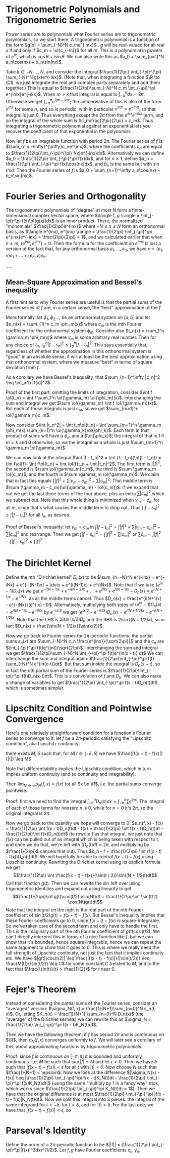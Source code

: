 $\newcommand{\C}{\mathbb{C}}$ 
# Trigonometric Polynomials and Trigonometric Series
Power series are to polynomials what Fourier series are to trigonometric polynomials, so we start there. A trigonometric polynomial is a function of the form $g(x) = \sum_{-N}^N c_me^{imx}$ . $g$ will be real-valued for all real $x$ if and only if $c_m = \ol{c_{-m}}$ for all $m$. This is a polynomial in powers of $e^{ix}$, which is $\cos\theta + i\sin\theta$. We can also write this as $a_0 + \sum_{n=1}^N a_n\cos(nx) + b_n\sin(nx)$.  

Take $k \in -N, \dots, N$, and consider the integral $\frac{1}{2\pi} \int_{-\pi}^{\pi} \sum_{-N}^N g(x)e^{-ikx}$. (Note that, when integrating a function $\R \to \C$, we just integrate the real and complex parts separately and add them together.) This is equal to $\frac{1}{2\pi}\sum_{-N}^N c_m \int_{-\pi}^\pi e^{imx}e^{-ikx}$. When $m = k$ that integral is equal to $\int_{-\pi}^\pi dx = 2\pi$. Otherwise we get $\int_{-\pi}^\pi e^{i(m - k)x}$; the antiderivative of this is also of the form $e^{inx}$ for some $n$, and so is periodic, with in particular $e^{in\pi} = e^{-in\pi}$, so that integral is just $0$. Thus everything except the $2\pi$ from the $e^{ikx}e^{-ikx}$ term, and so the integral of the whole sum is $c_m\frac{2\pi}{2\pi} = c_m$. Thus integrating a trigonometric polynomial against an exponential lets you recover the coefficient of that exponential in the polynomial. 

Now let $f$ be an integrable function with period $2\pi$. The Fourier series of $f$ is $\sum_{n = -\infty}^{\infty}c_ne^{inx}$, where the coefficients $c_n$ are equal to $\frac{1}{2\pi}\int_{-\pi}^{\pi} f(x)e^{-inx}dx$. Alternatively we can define $a_0 = \frac{1}{2\pi} \int_{-\pi}^\pi f(x)dx$, and for $n \geq 1$, define $a_n = \frac{1}{\pi} \int_{-\pi}^\pi f(x)\cos(nx)dx$, and $b_n$ is the same but with $\sin(nx)$. Then the Fourier series of $f$ is $a_0 + \sum_{n=1}^\infty a_n\cos(nx) + b_n\sin(nx)$. 

# Fourier Series and Orthogonality
The trigonometric polynomials of "degree" at most $N$ form a finite-dimensional complex vector space, where $\langle f, g \rangle = \int_{-\pi}^\pi f(x)\ol{g(x)}dx$ is an inner product. There, the normalized "monomials" $\frac{1}{2\pi}e^{inx}$ where $-N \leq n \leq N$ form an orthonormal basis, as $\langle e^{inx}, e^{inx} \rangle = \frac{1}{2\pi} \int_{-\pi}^\pi e^{inx}e^{-inx} = \frac{2\pi}{2\pi} = 1$, and we calculated earlier that when $n \neq m$, $\langle e^{inx}, e^{imx} \rangle = 0$. Then the formula for the coefficient on $e^{imx}$ is just a version of the fact that, for any orthonormal basis $e_1, \dots, e_n$, we have $v = \langle e_1, v \rangle e_1 + \dots + \langle e_n, v \rangle e_n$. 

.....

## Mean-Square Approximation and Bessel's inequality
A first hint as to why Fourier series are useful is that the partial sums of the Fourier series of $f$ are, in a certain sense, the "best" approximation of the $f$.

More formally: let $\phi_1, \phi_2 \dots,$ be an orthonormal system on $[a, b]$ and let $s_n(x) = \sum_{1}^n c_m \phi_m(x)$ where $c_m$ is the $m$th Fourier coefficient for the orthonormal system $\phi_m$. Consider also $t_n(x) = \sum_1^n \gamma_m \phi_m(x)$ where $\gamma_m$ is some arbitrary real number. Then for any choice of $t_n$, $\int_a^b |f - s_n|^2 \leq \int_a^b |f - t_n|^2$. This says essentially that, regardless of whether the approximation in this orthonormal system is "good" in an absolute sense, it will at least be the best approximation using that orthonormal system, where we measure "best" in terms of square deviation from $f$. 

As a corollary we have Bessel's inequality, that $\sum_{n=1}^\infty |c_n|^2 \leq \int_a^b |f(x)|^2$. 

Proof of the first part: omitting the limits of integration, consider $\int f \ol{t_n} = \int f \sum_1^n \ol{\gamma_m} \ol{\phi_m}(x)$. Interchanging the sum and integral we get $\sum \ol{\gamma_m} \int f \ol{\gamma_m}(x)$. But each of those integrals is just $c_m$, so we get $\sum_{m=1}^n \ol{\gamma_m}c_m$.

Now consider $\int |t_n^2| = \int t_n\ol{t_n}= \int \sum_{m=1}^n \gamma_m \phi_m(x) \sum_{k=1}^n \ol{\gamma_k}\ol{\phi_k}$. Each term in that product of sums will have a $\phi_m$ and a $\ol{\phi_k}$; the integral of that is $1$ if $m=k$ and $0$ otherwise, so we the integral as a whole is just $\sum_{m=1}^n \gamma_m \ol{\gamma_m}$. 

We can now look at the integral $\int |f - t_n|^2 = \int (f - t_n)(\ol{f - t_n}) = \int f\ol{f}-  \int f\ol{t_n} + \int \ol{f}t_n + \int |t_n|^2$.  The first term is $\int |f|^2$, the second is $\sum \ol{\gamma_m}c_m$, the third is $\sum \gamma_m \ol{c_m}$, and the fourth is $\sum \gamma_m \ol{\gamma_m}$. We claim that in fact this equals $\int |f|^2 + \sum |\gamma_m - c_m|^2 - \sum |c_m|^2$. That middle term is $\sum (\gamma_m - c_m)(\ol{\gamma_m} - \ol{c_m})$: if we expand that out we get the last three terms of the four above, plus an extra $\sum |c_m|^2$ which we subtract out. Note that this whole thing is minimized when $\gamma_m = c_m$ for all $m$, since that's what causes the middle term to drop out. Thus $\int |f - s_n|^2 \leq \int |f - t_n|^2$ for all $t_n$, as desired. 

Proof of Bessel's inequality: let $\gamma_m = c_m$ in $\int |f - t_n|^2 = \int |f|^2 + \sum |\gamma_m - c_m|^2 - \sum |c_m|^2$ and rearrange. Then we get $\int |f - s_n|^2 = \int |f|^2 - \sum |c_m|^2$ or $\sum c_m = \int |f|^2 - \int |f - s_n|^2 \leq \int |f|^2$. 

# The Dirichlet Kernel
Define the $n$th "Dirichlet kernel" $D_n(x)$ to be $\sum_{n=-N}^N e^{-inx} = e^{-iNx} + e^{-i(N-1)x} + \dots + e^{i(N-1)x} + e^{iNx}$. Note that if we take $(e^{ix} - 1)D_n(x)$ we get $e^{-i(N-1)x} +  e^{-i(N-2)x} + \dots + e^{iNx} + e^{i(N+1)x} - D_n(x) = e^{i(N+1)x} - e^{-iNx}$, as all the middle terms cancel. Thus $D_n(x) = \frac{e^{i(N+1)x} - e^{-iNx}}{e^{ix} -1}$. Alternatively, multiplying both sides of $(e^{ix} - 1)D_n(x) = e^{i(N+1)x} - e^{-iNx}$ by $e^{-ix/2}$ we get $(e^{ix/2} - e^{-ix/2})D_n(x) = e^{i(N+1/2)x} - e^{-i(N + 1/2)x}$. Note that the LHS is $2i\sin(x/2)D_n$ and the RHS is $2i\sin((N+1/2)x)$, so in fact $D_n(x) = \frac{\sin(N + 1/2)x}{\sin(x/2)}$. 

Now we go back to Fourier series for $2\pi$-periodic functions; the partial sums $s_n(x)$ are $\sum_{-N}^N c_n \frac{e^{inx}}{\sqrt{2\pi}}$ and the $c_n$ are $\int_{-\pi}^\pi f(t)e^{int}/\sqrt{2\pi}$. Interchanging the sum and integral we get $\frac{1}{2\pi}\sum_{-N}^N \int_{-\pi}^\pi f(t)e^{in(x - t)} dt$ We can interchange the sum and integral again: $\frac{1}{2\pi}\int_{-\pi}^\pi f(t) \sum_{-N}^N e^{in(x-t)}dt$. But that sum inside the integral is $D_n(x-t)$, so in fact the $n$th partial sum of the Fourier series is $\frac{1}{2\pi}\int_{-\pi}^\pi f(t)D_n(x-t)dt$. This is a convolution of $f$ and $D_n$. We can also make a change of variables to get $\frac{1}{2\pi} \int_{-\pi}^\pi f(x - t)D_n(t)dt$, which is sometimes simpler.  

# Lipschitz Condition and Pointwise Convergence
Here's one relatively straightforward condition for a function's Fourier series to converge to it: let $f$ be a $2\pi$-periodic satisfying the "Lipschitz condition", aka Lipschitz continuity:

there exists $M$, $\delta$ such that, for all $t \in (-\delta, \delta)$ we have $\frac{|f(x + t) - f(x)|}{|t|} \leq M$ 

Note that differentiability implies the Lipschitz condition, which in turn implies uniform continuity (and so continuity and integrability). 

Then $\lim_{N \to \infty} s_N(f, x) = f(x)$ for all $x \in \R$, i.e. the partial sums converge pointwise. 

Proof: first we need to find the integral $\int_{-\pi}^\pi D_n(x)dx = \int_{-\pi}^\pi \sum e^{inx}$. The integral of each of those terms for nonzero $n$ is $0$, while for $n = 0$ it's $2\pi$, so the original integral is $2\pi$. 

Now we go back to the quantity we hope will converge to $0$: $s_n(f, x) - f(x) = \frac{1}{2\pi} \int f(x - t)D_n(t)dt - f(x) = \frac{1}{2\pi} \int f(x - t)D_n(t)dt - \frac{1}{2\pi}\int f(x)D_n(t)dt$ (to rewrite $f$ as that integral, we just note that $f(x)$ can be pulled out of an integral which is being taken with respect to $t$, and once we do that, we're left with $\int D_n(t)dt = 2\pi$, and multiplying by $\frac{1}{2\pi}$ cancels that out). Thus $s_n - f = \frac{1}{2\pi} \int (f(x - t) - f(x))D_n(t)dt$. We will hopefully be able to control $f(x - t) - f(x)$ using Lipschitz continuity. Rewriting the Dirichlet kernel using its explicit formula we get $$\frac{1}{2\pi} \int \frac{f(x - t) - f(x)}{\sin(t / 2)}\sin((N + 1/2)t)dt$$ Call that fraction $g(t)$. Then we can rewrite the $\sin$ left over using trigonometric identities and expand out using linearity to get
$$\frac{1}{2\pi}\int g(t)\cos(t/2) \sin(Nt)dt + \frac{1}{2\pi}\int \sin(t/2) \cos(Nt)g(t)dt$$ Note that the integral on the right is the real part of the $n$th Fourier coefficient of $\sin(t/2)g(t) = f(x - t) - f(x)$. But Bessel's inequality implies that these Fourier coefficients go to $0$, since $f(x - t) - f(x)$ is square-integrable. So we've taken care of the second term and only have to handle the first. This is the imaginary part of the $n$th Fourier coefficient of $g(t)\cos(t/2)$. We can't directly interpret this in terms of a nice function like $f$, but we can show that it's bounded, hence square-integrable, hence we can repeat the same argument to show that it goes to $0$. This is where we really need the full strength of Lipschitz continuity, not just the fact that it implies continuity etc. We have $|g(t)\cos(t/2)| \leq \frac{|f(x - t) - f(x)|}{|\sin(t/2)|} \leq \frac{M|t|}{\sin(t/2)} \leq C$ for some constant $C$ (related to $M$, and to the fact that $\frac{\sin(t)}{t} > \frac{1}{2})$ for $t$ near $0$. 

# Fejer's Theorem
Instead of considering the partial sums of the Fourier series, consider an "averaged" version: $\sigma_N(f, x) = \frac{1}{N+1}\sum_{n=0}^N s_n(f, x)$. Or, letting $K_n(x) = \frac{1}{N+1} \sum_{n=0}^N D_n(x)$ (the "average" of the Dirichlet kernels) we can rewrite this as $\sigma_N = \frac{1}{2\pi} \int_{-\pi}^\pi f(x - t)K_N(t)dt$. 

Then we have the following theorem: if $f$ has period $2\pi$ and is continuous on $\R$, then $\sigma_N(f, x)$ converges uniformly to $f$. We will later see a corollary of this, about approximating functions by trigonometric polynomials. 

Proof: since $f$ is continuous on $[-\pi, \pi]$ it is bounded and uniformly continuous. Let $M$ be such that $\sup |f| \leq M$ and let $\epsilon > 0$. Then we have $\delta$ such that $|f(x - t) - f(x)| < \epsilon$ for all $t$ with $|t| < \delta$. Now choose $N$ such that $\frac{1}{N+1} < \epsilon$. Now we look at the difference $|\sigma_N(x) - f(x)| \leq |\frac{1}{2\pi} \int_{-\pi}^\pi f(x - t)K_N(t)dt - \frac{1}{2\pi} \int_{-\pi}^\pi f(x)K_N(t)dt|$ (using the same "multiply by $1$ in a fancy way" trick, which works since $\frac{1}{2\pi} \int_{-\pi}^\pi K_N(t)dt = 1$). Then we have that the original difference is at most $\frac{1}{2\pi} \int_{-\pi}^\pi |f(x - t) - f(x)|K_N(t)dt$. Now we split this integral into 3 pieces: the integral of the same integrand for $t < -\delta$, for $t > \delta$, and for $|t| < \delta$. For the last one, we have that $|f(x - t) - f(x)| < \epsilon$, so 

# Parseval's Identity
Define the norm of a $2\pi$-periodic function to be $||f|| = (\frac{1}{2\pi} \int_{-\pi}^\pi|f(x)|^2dx)^{1/2}$. Let $f, g$ have Fourier coefficients $c_n, \gamma_n$. 
